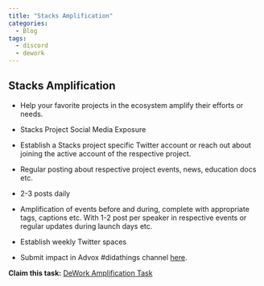 ```yaml
---
title: "Stacks Amplification"
categories:
  - Blog
tags:
  - discord
  - dework
---
```


## Stacks Amplification
- Help your favorite projects in the ecosystem amplify their efforts or needs.

- Stacks Project Social Media Exposure

- Establish a Stacks project specific Twitter account or reach out about joining the active account of the respective project.

- Regular posting about respective project events, news, education docs etc.

- 2-3 posts daily

- Amplification of events before and during, complete with appropriate tags, captions etc. With 1-2 post per speaker in respective events or regular updates during launch days etc.

- Establish weekly Twitter spaces

- Submit impact in Advox #didathings channel [here](https://discord.gg/zq7fyxMRsE).

**Claim this task:** [DeWork Amplification Task](https://app.dework.xyz/stacks-adox/wish-tasks?taskId=50fb2cce-8166-48ae-94f3-24ca17acbf59)
